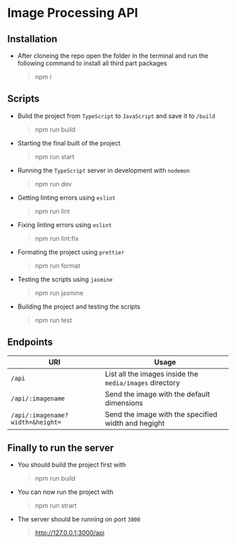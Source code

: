 
# Image Processing API

## Installation

- After cloneing the repo open the folder in the terminal and run the following command to install all third part packages
    > npm i

## Scripts
- Bulid the project from `TypeScript` to `JavaScript` and save it to `/build`
    > npm run build

- Starting the final built of the project
    > npm run start

- Running the `TypeScript` server in development with `nodemon`
    > npm run dev

- Getting linting errors using `eslint`
    > npm run lint

- Fixing linting errors using `eslint`
   > npm run lint:fix

- Formating the project using `prettier`
    > npm run format

- Testing the scripts using `jasmine`
    > npm run jasmine

- Building the project and testing the scripts
    > npm run test

## Endpoints
|URI|Usage|
|-|-|
|`/api`|List all the images inside the `media/images` directory|
|`/api/:imagename`|Send the image with the default dimensions|
|`/api/:imagename?width=&height=`|Send the image with the specified width and hegight|

## Finally to run the server 
- You should build the project first with 
    > npm run build

- You can now run the project with
    > npm run strart

- The server should be running on port `3000`
    > http://127.0.0.1:3000/api